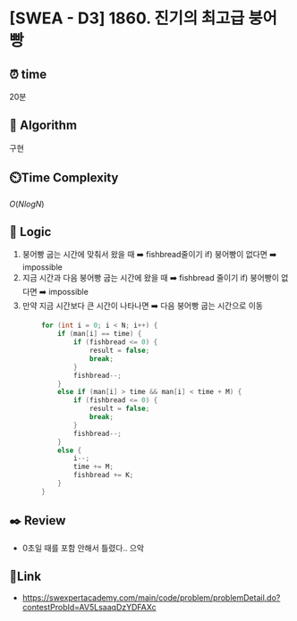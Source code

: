 # [SWEA - D3️] 1860. 진기의 최고급 붕어빵
 
## ⏰  **time**
20분

## :pushpin: **Algorithm**
구현

## ⏲️**Time Complexity**
$O(NlogN)$

## :round_pushpin: **Logic**
1. 붕어빵 굽는 시간에 맞춰서 왔을 때 ➡️ fishbread줄이기
   if) 붕어빵이 없다면 ➡️ impossible
2. 지금 시간과 다음 붕어빵 굽는 시간에 왔을 때 ➡️ fishbread 줄이기
   if) 붕어빵이 없다면 ➡️ impossible
3. 만약 지금 시간보다 큰 시간이 나타나면 ➡️ 다음 붕어빵 굽는 시간으로 이동
```cpp
		for (int i = 0; i < N; i++) {
			if (man[i] == time) {
				if (fishbread <= 0) {
					result = false;
					break;
				}
				fishbread--;
			}
			else if (man[i] > time && man[i] < time + M) {
				if (fishbread <= 0) {
					result = false;
					break;
				}
				fishbread--;
			}
			else {
				i--;
				time += M;
				fishbread += K;
			}
		}
```

## :black_nib: **Review**
- 0초일 때를 포함 안해서 틀렸다.. 으악

## 📡**Link**
- https://swexpertacademy.com/main/code/problem/problemDetail.do?contestProbId=AV5LsaaqDzYDFAXc

